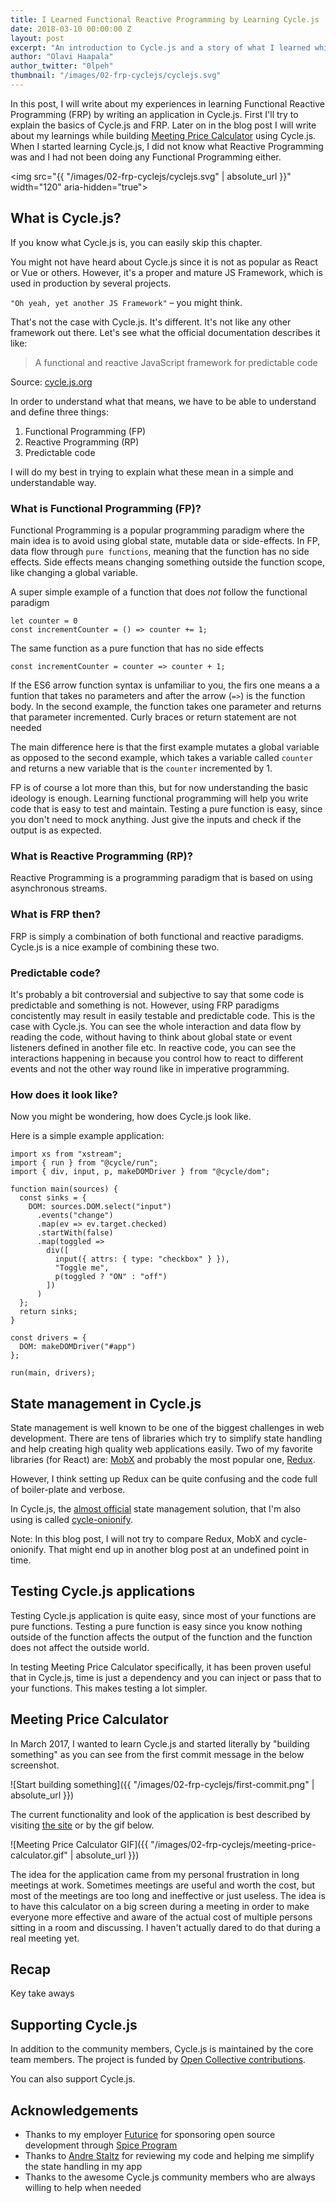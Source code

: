 ```yaml
---
title: I Learned Functional Reactive Programming by Learning Cycle.js
date: 2018-03-10 00:00:00 Z
layout: post
excerpt: "An introduction to Cycle.js and a story of what I learned while building Meeting Price Calculator"
author: "Olavi Haapala"
author_twitter: "0lpeh"
thumbnail: "/images/02-frp-cyclejs/cyclejs.svg"
---
```


In this post, I will write about my experiences in learning Functional Reactive Programming (FRP) by writing an application in Cycle.js. First I'll try to explain the basics of Cycle.js and FRP. Later on in the blog post I will write about my learnings while building [Meeting Price Calculator](https://mpc.olpe.fi/) using Cycle.js. When I started learning Cycle.js, I did not know what Reactive Programming was and I had not been doing any Functional Programming either.

<img src="{{ "/images/02-frp-cyclejs/cyclejs.svg" | absolute_url }}" width="120" aria-hidden="true">

## What is Cycle.js?
If you know what Cycle.js is, you can easily skip this chapter.

You might not have heard about Cycle.js since it is not as popular as React or Vue or others.
However, it's a proper and mature JS Framework, which is used in production by several projects.

`"Oh yeah, yet another JS Framework"` – you might think.

That's not the case with Cycle.js. It's different. It's not like any other framework out there. Let's see what the official documentation describes it like:

>A functional and reactive JavaScript framework for predictable code

Source: [cycle.js.org](http://cycle.js.org/)


In order to understand what that means, we have to be able to understand and define three things:

1. Functional Programming (FP)
1. Reactive Programming (RP)
1. Predictable code

I will do my best in trying to explain what these mean in a simple and understandable way.

### What is Functional Programming (FP)?

Functional Programming is a popular programming paradigm where the main idea is to avoid using global state, mutable data or side-effects. In FP, data flow through `pure functions`, meaning that the function has no side effects. Side effects means changing something outside the function scope, like changing a global variable.

A super simple example of a function that does *not* follow the functional paradigm

```JS
let counter = 0
const incrementCounter = () => counter += 1;
```

The same function as a pure function that has no side effects

```JS
const incrementCounter = counter => counter + 1;
```

If the ES6 arrow function syntax is unfamiliar to you, the firs one means a a funtion that takes no parameters and after the arrow (`=>`) is the function body. In the second example, the function takes one parameter and returns that parameter incremented. Curly braces or return statement are not needed

The main difference here is that the first example mutates a global variable as opposed to the second example, which takes a variable called `counter` and returns a new variable that is the `counter` incremented by 1.

FP is of course a lot more than this, but for now understanding the basic ideology is enough. Learning functional programming will help you write code that is easy to test and maintain. Testing a pure function is easy, since you don't need to mock anything. Just give the inputs and check if the output is as expected.

### What is Reactive Programming (RP)?

Reactive Programming is a programming paradigm that is based on using asynchronous streams.

### What is FRP then?

FRP is simply a combination of both functional and reactive paradigms. Cycle.js is a nice example of combining these two.

### Predictable code?

It's probably a bit controversial and subjective to say that some code is predictable and something is not. However, using FRP paradigms concistently may result in easily testable and predictable code. This is the case with Cycle.js. You can see the whole interaction and data flow by reading the code, without having to think about global state or event listeners defined in another file etc. In reactive code, you can see the interactions happening in because you control how to react to different events and not the other way round like in imperative programming.

### How does it look like?

Now you might be wondering, how does Cycle.js look like.

Here is a simple example application:

```JS
import xs from "xstream";
import { run } from "@cycle/run";
import { div, input, p, makeDOMDriver } from "@cycle/dom";

function main(sources) {
  const sinks = {
    DOM: sources.DOM.select("input")
      .events("change")
      .map(ev => ev.target.checked)
      .startWith(false)
      .map(toggled =>
        div([
          input({ attrs: { type: "checkbox" } }),
          "Toggle me",
          p(toggled ? "ON" : "off")
        ])
      )
  };
  return sinks;
}

const drivers = {
  DOM: makeDOMDriver("#app")
};

run(main, drivers);

```

## State management in Cycle.js

State management is well known to be one of the biggest challenges in web development. There are tens of libraries which try to simplify state handling and help creating high quality web applications easily. Two of my favorite libraries (for React) are: [MobX](https://github.com/mobxjs/mobx) and probably the most popular one, [Redux](https://redux.js.org/).

However, I think setting up Redux can be quite confusing and the code full of boiler-plate and verbose.

In Cycle.js, the [almost official](https://github.com/cyclejs/cyclejs/issues/620) state management solution, that I'm also using is called [cycle-onionify](https://github.com/staltz/cycle-onionify).

Note: In this blog post, I will not try to compare Redux, MobX and cycle-onionify. That might end up in another blog post at an undefined point in time.

## Testing Cycle.js applications

Testing Cycle.js application is quite easy, since most of your functions are pure functions. Testing a pure function is easy since you know nothing outside of the function affects the output of the function and the function does not affect the outside world.

In testing Meeting Price Calculator specifically, it has been proven useful that in Cycle.js, time is just a dependency and you can inject or pass that to your functions. This makes testing a lot simpler.

## Meeting Price Calculator

In March 2017, I wanted to learn Cycle.js and started literally by "building something" as you can see from the first commit message in the below screenshot.

![Start building something]({{ "/images/02-frp-cyclejs/first-commit.png" | absolute_url }})

The current functionality and look of the application is best described by visiting [the site](https://mpc.olpe.fi/) or by the gif below.

![Meeting Price Calculator GIF]({{ "/images/02-frp-cyclejs/meeting-price-calculator.gif" | absolute_url }})

The idea for the application came from my personal frustration in long meetings at work. Sometimes meetings are useful and worth the cost, but most of the meetings are too long and ineffective or just useless. The idea is to have this calculator on a big screen during a meeting in order to make everyone more effective and aware of the actual cost of multiple persons sitting in a room and discussing. I haven't actually dared to do that during a real meeting yet.

## Recap

Key take aways

## Supporting Cycle.js

In addition to the community members, Cycle.js is maintained by the core team members. The project is funded by [Open Collective contributions](https://opencollective.com/cyclejs#contributors).

You can also support Cycle.js.

## Acknowledgements

- Thanks to my employer [Futurice](https://futurice.com/) for sponsoring open source development through [Spice Program](https://spiceprogram.org/oss-sponsorship/)
- Thanks to [Andre Staltz](https://staltz.com/) for reviewing my code and  helping me simplify the state handling in my app
- Thanks to the awesome Cycle.js community members who are always willing to help when needed


